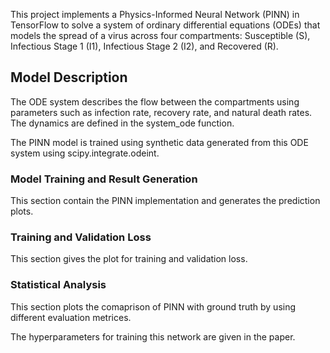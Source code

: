 This project implements a Physics-Informed Neural Network (PINN) in TensorFlow to solve a system of ordinary differential equations (ODEs) that
models the spread of a virus across four compartments: Susceptible (S), Infectious Stage 1 (I1), Infectious Stage 2 (I2), and Recovered (R).

## Model Description
The ODE system describes the flow between the compartments using parameters such as infection rate, recovery rate, and natural death rates. The dynamics are defined in the system_ode function.

The PINN model is trained using synthetic data generated from this ODE system using scipy.integrate.odeint.
### Model Training and Result Generation
This section contain the PINN implementation and generates the prediction plots.

### Training and Validation Loss
This section gives the plot for training and validation loss.

### Statistical Analysis
This section plots the comaprison of PINN with ground truth by using different evaluation metrices.

The hyperparameters for training this network are given in the paper.
